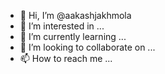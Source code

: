 - 👋 Hi, I’m @aakashjakhmola
- 👀 I’m interested in ...
- 🌱 I’m currently learning ...
- 💞️ I’m looking to collaborate on ...
- 📫 How to reach me ...

<!---
aakashjakhmola/aakashjakhmola is a ✨ special ✨ repository because its `README.md` (this file) appears on your GitHub profile.
You can click the Preview link to take a look at your changes.
--->
